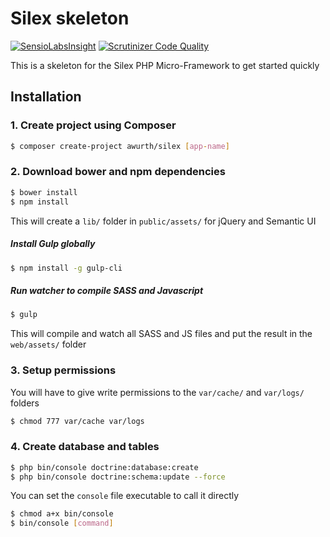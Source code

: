 # Silex skeleton

[![SensioLabsInsight](https://insight.sensiolabs.com/projects/ace47319-1c62-4a1b-a0d4-1274e6a6d887/mini.png)](https://insight.sensiolabs.com/projects/ace47319-1c62-4a1b-a0d4-1274e6a6d887) [![Scrutinizer Code Quality](https://scrutinizer-ci.com/g/awurth/silex/badges/quality-score.png?b=master)](https://scrutinizer-ci.com/g/awurth/silex/?branch=master)

This is a skeleton for the Silex PHP Micro-Framework to get started quickly

## Installation
### 1. Create project using Composer
``` bash
$ composer create-project awurth/silex [app-name]
```

### 2. Download bower and npm dependencies
``` bash
$ bower install
$ npm install
```
This will create a `lib/` folder in `public/assets/` for jQuery and Semantic UI

##### Install Gulp globally
``` bash
$ npm install -g gulp-cli
```

##### Run watcher to compile SASS and Javascript
``` bash
$ gulp
```

This will compile and watch all SASS and JS files and put the result in the `web/assets/` folder

### 3. Setup permissions
You will have to give write permissions to the `var/cache/` and `var/logs/` folders
``` bash
$ chmod 777 var/cache var/logs
```

### 4. Create database and tables
``` bash
$ php bin/console doctrine:database:create
$ php bin/console doctrine:schema:update --force
```

You can set the `console` file executable to call it directly
``` bash
$ chmod a+x bin/console
$ bin/console [command]
```
